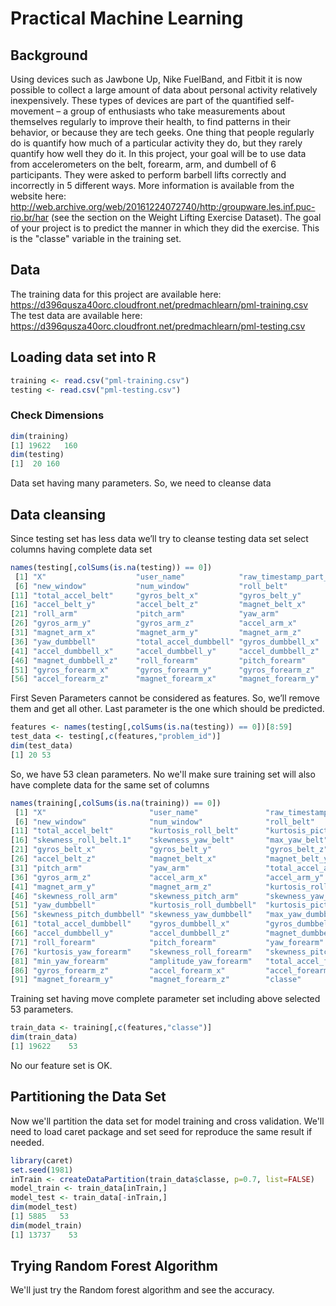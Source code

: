 # Practical Machine Learning
## Background
Using devices such as Jawbone Up, Nike FuelBand, and Fitbit it is now possible to collect a large amount of data about personal activity relatively inexpensively. These types of devices are part of the quantified self-movement – a group of enthusiasts who take measurements about themselves regularly to improve their health, to find patterns in their behavior, or because they are tech geeks. One thing that people regularly do is quantify how much of a particular activity they do, but they rarely quantify how well they do it. In this project, your goal will be to use data from accelerometers on the belt, forearm, arm, and dumbell of 6 participants. They were asked to perform barbell lifts correctly and incorrectly in 5 different ways. More information is available from the website here: http://web.archive.org/web/20161224072740/http:/groupware.les.inf.puc-rio.br/har (see the section on the Weight Lifting Exercise Dataset). The goal of your project is to predict the manner in which they did the exercise. This is the "classe" variable in the training set. 

## Data
The training data for this project are available here:
https://d396qusza40orc.cloudfront.net/predmachlearn/pml-training.csv
The test data are available here:
https://d396qusza40orc.cloudfront.net/predmachlearn/pml-testing.csv

## Loading data set into R
```R
training <- read.csv("pml-training.csv")
testing <- read.csv("pml-testing.csv")
```
### Check Dimensions
```R
dim(training)
[1] 19622   160
dim(testing)
[1]  20 160
```
Data set having many parameters. So, we need to cleanse data

## Data cleansing
Since testing set has less data we’ll try to cleanse testing data set select columns having complete data set

```R
names(testing[,colSums(is.na(testing)) == 0])
 [1] "X"                    "user_name"            "raw_timestamp_part_1" "raw_timestamp_part_2" "cvtd_timestamp"      
 [6] "new_window"           "num_window"           "roll_belt"            "pitch_belt"           "yaw_belt"            
[11] "total_accel_belt"     "gyros_belt_x"         "gyros_belt_y"         "gyros_belt_z"         "accel_belt_x"        
[16] "accel_belt_y"         "accel_belt_z"         "magnet_belt_x"        "magnet_belt_y"        "magnet_belt_z"       
[21] "roll_arm"             "pitch_arm"            "yaw_arm"              "total_accel_arm"      "gyros_arm_x"         
[26] "gyros_arm_y"          "gyros_arm_z"          "accel_arm_x"          "accel_arm_y"          "accel_arm_z"         
[31] "magnet_arm_x"         "magnet_arm_y"         "magnet_arm_z"         "roll_dumbbell"        "pitch_dumbbell"      
[36] "yaw_dumbbell"         "total_accel_dumbbell" "gyros_dumbbell_x"     "gyros_dumbbell_y"     "gyros_dumbbell_z"    
[41] "accel_dumbbell_x"     "accel_dumbbell_y"     "accel_dumbbell_z"     "magnet_dumbbell_x"    "magnet_dumbbell_y"   
[46] "magnet_dumbbell_z"    "roll_forearm"         "pitch_forearm"        "yaw_forearm"          "total_accel_forearm" 
[51] "gyros_forearm_x"      "gyros_forearm_y"      "gyros_forearm_z"      "accel_forearm_x"      "accel_forearm_y"     
[56] "accel_forearm_z"      "magnet_forearm_x"     "magnet_forearm_y"     "magnet_forearm_z"     "problem_id"   
```
First Seven Parameters cannot be considered as features. So, we’ll remove them and get all other. Last parameter is the one which should be predicted.

```R
features <- names(testing[,colSums(is.na(testing)) == 0])[8:59]
test_data <- testing[,c(features,"problem_id")]
dim(test_data)
[1] 20 53
```
So, we have 53 clean parameters.
No we'll make sure training set will also have complete data for the same set of columns
```R
names(training[,colSums(is.na(training)) == 0])
 [1] "X"                       "user_name"               "raw_timestamp_part_1"    "raw_timestamp_part_2"    "cvtd_timestamp"         
 [6] "new_window"              "num_window"              "roll_belt"               "pitch_belt"              "yaw_belt"               
[11] "total_accel_belt"        "kurtosis_roll_belt"      "kurtosis_picth_belt"     "kurtosis_yaw_belt"       "skewness_roll_belt"     
[16] "skewness_roll_belt.1"    "skewness_yaw_belt"       "max_yaw_belt"            "min_yaw_belt"            "amplitude_yaw_belt"     
[21] "gyros_belt_x"            "gyros_belt_y"            "gyros_belt_z"            "accel_belt_x"            "accel_belt_y"           
[26] "accel_belt_z"            "magnet_belt_x"           "magnet_belt_y"           "magnet_belt_z"           "roll_arm"               
[31] "pitch_arm"               "yaw_arm"                 "total_accel_arm"         "gyros_arm_x"             "gyros_arm_y"            
[36] "gyros_arm_z"             "accel_arm_x"             "accel_arm_y"             "accel_arm_z"             "magnet_arm_x"           
[41] "magnet_arm_y"            "magnet_arm_z"            "kurtosis_roll_arm"       "kurtosis_picth_arm"      "kurtosis_yaw_arm"       
[46] "skewness_roll_arm"       "skewness_pitch_arm"      "skewness_yaw_arm"        "roll_dumbbell"           "pitch_dumbbell"         
[51] "yaw_dumbbell"            "kurtosis_roll_dumbbell"  "kurtosis_picth_dumbbell" "kurtosis_yaw_dumbbell"   "skewness_roll_dumbbell" 
[56] "skewness_pitch_dumbbell" "skewness_yaw_dumbbell"   "max_yaw_dumbbell"        "min_yaw_dumbbell"        "amplitude_yaw_dumbbell" 
[61] "total_accel_dumbbell"    "gyros_dumbbell_x"        "gyros_dumbbell_y"        "gyros_dumbbell_z"        "accel_dumbbell_x"       
[66] "accel_dumbbell_y"        "accel_dumbbell_z"        "magnet_dumbbell_x"       "magnet_dumbbell_y"       "magnet_dumbbell_z"      
[71] "roll_forearm"            "pitch_forearm"           "yaw_forearm"             "kurtosis_roll_forearm"   "kurtosis_picth_forearm" 
[76] "kurtosis_yaw_forearm"    "skewness_roll_forearm"   "skewness_pitch_forearm"  "skewness_yaw_forearm"    "max_yaw_forearm"        
[81] "min_yaw_forearm"         "amplitude_yaw_forearm"   "total_accel_forearm"     "gyros_forearm_x"         "gyros_forearm_y"        
[86] "gyros_forearm_z"         "accel_forearm_x"         "accel_forearm_y"         "accel_forearm_z"         "magnet_forearm_x"       
[91] "magnet_forearm_y"        "magnet_forearm_z"        "classe"  
```
Training set having move complete parameter set including above selected 53 parameters.
```R
train_data <- training[,c(features,"classe")]
dim(train_data)
[1] 19622    53
```
No our feature set is OK.

## Partitioning the Data Set
Now we'll partition the data set for model training and cross validation. We'll need to load caret package and set seed for reproduce the same result if needed. 
```R
library(caret)
set.seed(1981)
inTrain <- createDataPartition(train_data$classe, p=0.7, list=FALSE)
model_train <- train_data[inTrain,]
model_test <- train_data[-inTrain,]
dim(model_test)
[1] 5885   53
dim(model_train)
[1] 13737    53
```
## Trying Random Forest Algorithm
We'll just try the Random forest algorithm and see the accuracy. 


